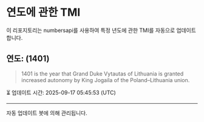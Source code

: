 
# 연도에 관한 TMI

이 리포지토리는 numbersapi를 사용하여 특정 년도에 관한 TMI를 자동으로 업데이트합니다.

## 연도: (1401)
> 1401 is the year that Grand Duke Vytautas of Lithuania is granted increased autonomy by King Jogaila of the Poland–Lithuania union.

⏳ 업데이트 시간: 2025-09-17 05:45:53 (UTC)

---
자동 업데이트 봇에 의해 관리됩니다.
